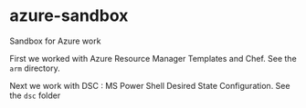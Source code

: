 # azure-sandbox

Sandbox for Azure work

First we worked with Azure Resource Manager Templates and Chef.  See the `arm` directory.

Next we work with DSC : MS Power Shell Desired State Configuration. See the `dsc` folder
